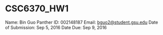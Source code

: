# CSC6370_HW1
Name: Bin Guo 
Panther ID: 002148187 
Email: bguo2@student.gsu.edu 
Date of Submission: Sep 5, 2016 
Date Due: Sep 9, 2016

